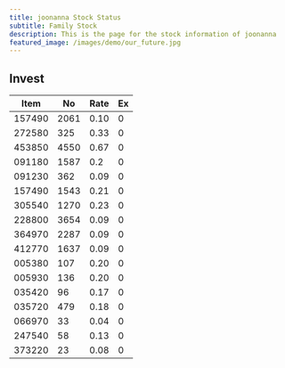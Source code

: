 ```yaml
---
title: joonanna Stock Status
subtitle: Family Stock 
description: This is the page for the stock information of joonanna
featured_image: /images/demo/our_future.jpg
---
```


## Invest

|  Item  | No | Rate | Ex   |
|--------|----|------|------|
| 157490 |2061| 0.10 |    0 | 
| 272580 | 325| 0.33 |    0 |
| 453850 |4550| 0.67 |    0 |
| 091180 |1587| 0.2  |    0 |
| 091230 | 362| 0.09 |    0 | 
| 157490 |1543| 0.21 |    0 | 
| 305540 |1270| 0.23 |    0 | 
| 228800 |3654| 0.09 |    0 |  
| 364970 |2287| 0.09 |    0 |  
| 412770 |1637| 0.09 |    0 | 
| 005380 | 107| 0.20 |    0 | 
| 005930 | 136| 0.20 |    0 | 
| 035420 |  96| 0.17 |    0 | 
| 035720 | 479| 0.18 |    0 | 
| 066970 |  33| 0.04 |    0 | 
| 247540 |  58| 0.13 |    0 | 
| 373220 |  23| 0.08 |    0 | 
